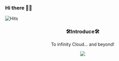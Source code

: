 ### Hi there 👋😎

![Hits](https://hits.seeyoufarm.com/api/count/incr/badge.svg?url=https%3A%2F%2Fgithub.com%2Fzzerii%2Fhit-counter&count_bg=%2347A3FF&title_bg=%23D49CFF&icon=&icon_color=%23E7E7E7&title=hits&edge_flat=false)



<h3 align="center">🛠Introduce🛠</h3>
<p align="center">To infinity Cloud… and beyond!</p>
<p align="center">



<img src="https://github.com/zzerii/zzerii/assets/61822411/3339839b-0efb-45ee-931d-7f79f0a5f340"/>
</p>&nbsp&nbsp&nbsp&nbsp
<!--![Top Langs](https://github-readme-stats.vercel.app/api/top-langs/?username=zzerii&layout=compact)-->
<!--(https://github.com/anuraghazra/github-readme-stats)-->


<!--[![Readme Card](https://github-readme-stats.vercel.app/api/pin/?username=zzerii&repo=guarosa_react&theme=buefy)](https://github.com/anuraghazra/github-readme-stats)-->
  
<!--<img src="https://img.shields.io/badge/Linux-FCC624?style=flat-square&logo=Python&logoColor=white"/>&nbsp
<img src="https://img.shields.io/badge/Python-3776AB?style=flat-square&logo=Python&logoColor=white"/>&nbsp
<img src="https://img.shields.io/badge/Shell-FFD500?style=flat-square&logo=Python&logoColor=white"/>&nbsp
<img src="https://img.shields.io/badge/Amazon AWS-232F3E?style=flat-square&logo=AWS&logoColor=white"/>&nbsp
<img src="https://img.shields.io/badge/Amazon EKS-FF9900?style=flat-square&logo=AWS&logoColor=white"/>&nbsp
<img src="https://img.shields.io/badge/Docker-2496ED?style=flat-square&logo=Docker&logoColor=white"/>&nbsp
<img src="https://img.shields.io/badge/Kubernetes-326CE5?style=flat-square&logo=Kubernetes&logoColor=white"/>&nbsp
<img src="https://img.shields.io/badge/Helm-0F1689?style=flat-square&logo=Kubernetes&logoColor=white"/>&nbsp
<img src="https://img.shields.io/badge/Terraform-7952B3?style=flat-square&logo=Terraform&logoColor=white"/>&nbsp
<img src="https://img.shields.io/badge/GitLab-FC6D26?style=flat-square&logo=Terraform&logoColor=white"/>&nbsp-->
